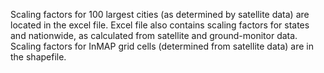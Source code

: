 Scaling factors for 100 largest cities (as determined by satellite data) are located in the excel file. Excel file also contains scaling factors for states and nationwide, as calculated from satellite and ground-monitor data. Scaling factors for InMAP grid cells (determined from satellite data) are in the shapefile.

